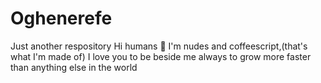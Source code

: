 # Oghenerefe
Just another respository
Hi humans 👋
I'm nudes and coffeescript,(that's what I'm made of)
I love you to be beside me always to grow more faster than anything else in the world
